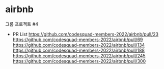 # airbnb

그룹 프로젝트 #4

- PR List
  https://github.com/codesquad-members-2022/airbnb/pull/23
  https://github.com/codesquad-members-2022/airbnb/pull/69
  https://github.com/codesquad-members-2022/airbnb/pull/134
  https://github.com/codesquad-members-2022/airbnb/pull/188
  https://github.com/codesquad-members-2022/airbnb/pull/245
  https://github.com/codesquad-members-2022/airbnb/pull/300
